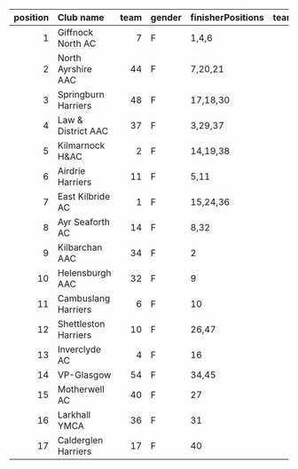 |   position | Club name            |   team | gender   | finisherPositions   |   teamPoints |   penaltyPoints |   totalPoints |   totalFinishers | Website                               |
|-----------:|:---------------------|-------:|:---------|:--------------------|-------------:|----------------:|--------------:|-----------------:|:--------------------------------------|
|          1 | Giffnock North AC    |      7 | F        | 1,4,6               |           11 |               0 |            11 |               10 | https://www.giffnocknorth.co.uk/      |
|          2 | North Ayrshire AAC   |     44 | F        | 7,20,21             |           48 |               0 |            48 |                7 | https://naathletics.co.uk/            |
|          3 | Springburn Harriers  |     48 | F        | 17,18,30            |           65 |               0 |            65 |                3 | https://www.springburnharriers.co.uk/ |
|          4 | Law & District AAC   |     37 | F        | 3,29,37             |           69 |               0 |            69 |                4 | http://www.lawaac.co.uk/              |
|          5 | Kilmarnock H&AC      |      2 | F        | 14,19,38            |           71 |               0 |            71 |                4 | http://www.kilmarnockharriers.com/    |
|          6 | Airdrie Harriers     |     11 | F        | 5,11                |           16 |              58 |            74 |                2 | http://airdrieharriers.org/           |
|          7 | East Kilbride AC     |      1 | F        | 15,24,36            |           75 |               0 |            75 |                5 | http://www.ekac.org.uk/               |
|          8 | Ayr Seaforth AC      |     14 | F        | 8,32                |           40 |              58 |            98 |                2 | https://www.ayrseaforth.co.uk/        |
|          9 | Kilbarchan AAC       |     34 | F        | 2                   |            2 |             116 |           118 |                1 | https://kilbarchanaac.org.uk/         |
|         10 | Helensburgh AAC      |     32 | F        | 9                   |            9 |             116 |           125 |                1 | https://www.helensburghaac.com/       |
|         11 | Cambuslang Harriers  |      6 | F        | 10                  |           10 |             116 |           126 |                1 | https://cambuslangharriers.org/       |
|         12 | Shettleston Harriers |     10 | F        | 26,47               |           73 |              58 |           131 |                2 | http://shettlestonharriers.org.uk/    |
|         13 | Inverclyde AC        |      4 | F        | 16                  |           16 |             116 |           132 |                1 | https://www.inverclydeac.org/         |
|         14 | VP-Glasgow           |     54 | F        | 34,45               |           79 |              58 |           137 |                2 | https://www.vp-glasgow.com            |
|         15 | Motherwell AC        |     40 | F        | 27                  |           27 |             116 |           143 |                1 | https://motherwellac.com/             |
|         16 | Larkhall YMCA        |     36 | F        | 31                  |           31 |             116 |           147 |                1 | https://www.larkhallymcaharriers.org  |
|         17 | Calderglen Harriers  |     17 | F        | 40                  |           40 |             116 |           156 |                1 | http://www.calderglenharriers.org.uk/ |